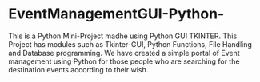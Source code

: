 # EventManagementGUI-Python-
This is a Python Mini-Project madhe using Python GUI TKINTER. 
This Project has modules such as Tkinter-GUI, Python Functions, File Handling and Database programming.
We have created a simple portal of Event management using Python for those people who are searching for the destination events  according to their wish.

